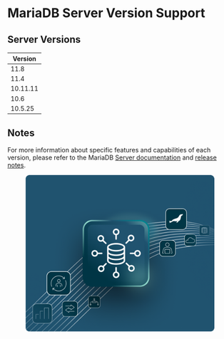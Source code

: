 # MariaDB Server Version Support

## Server Versions

| Version  |
| -------- |
| 11.8     |
| 11.4     |
| 10.11.11 |
| 10.6     |
| 10.5.25  |

## Notes

For more information about specific features and capabilities of each version, please refer to the MariaDB [Server documentation](https://app.gitbook.com/s/SsmexDFPv2xG2OTyO5yV/) and [release notes](https://app.gitbook.com/s/aEnK0ZXmUbJzqQrTjFyb/enterprise-server).

<div align="left"><figure><img src="../.gitbook/assets/image.png" alt=""><figcaption></figcaption></figure></div>
